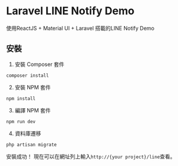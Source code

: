 # Laravel LINE Notify Demo
使用ReactJS + Material UI + Laravel 搭載的LINE Notify Demo

## 安裝

1. 安裝 Composer 套件
```
composer install
```

2. 安裝 NPM 套件
```
npm install
```

3. 編譯 NPM 套件
```
npm run dev
```

4. 資料庫遷移
```
php artisan migrate
```

安裝成功！
現在可以在網址列上輸入``http://{your project}/line``查看。
